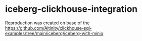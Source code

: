 # iceberg-clickhouse-integration

Reproduction was created on base of the https://github.com/Altinity/clickhouse-sql-examples/tree/main/iceberg/iceberg-with-minio

